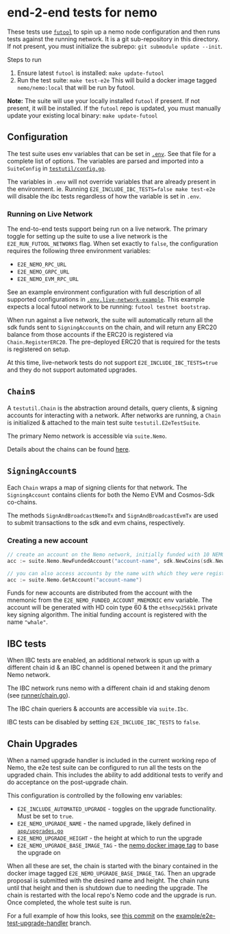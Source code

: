 # end-2-end tests for nemo

These tests use [`futool`](https://github.com/incubus-network/futool) to spin up a nemo node configuration
and then runs tests against the running network. It is a git sub-repository in this directory. If not
present, you must initialize the subrepo: `git submodule update --init`.

Steps to run
1. Ensure latest `futool` is installed: `make update-futool`
2. Run the test suite: `make test-e2e`
   This will build a docker image tagged `nemo/nemo:local` that will be run by futool.

**Note:** The suite will use your locally installed `futool` if present. If not present, it will be
installed. If the `futool` repo is updated, you must manually update your existing local binary: `make update-futool`

## Configuration

The test suite uses env variables that can be set in [`.env`](.env). See that file for a complete list
of options. The variables are parsed and imported into a `SuiteConfig` in [`testutil/config.go`](testutil/config.go).

The variables in `.env` will not override variables that are already present in the environment.
ie. Running `E2E_INCLUDE_IBC_TESTS=false make test-e2e` will disable the ibc tests regardless of how
the variable is set in `.env`.

### Running on Live Network

The end-to-end tests support being run on a live network. The primary toggle for setting up the suite to use a live network is the `E2E_RUN_FUTOOL_NETWORKS` flag. When set exactly to `false`, the configuration requires the following three environment variables:
* `E2E_NEMO_RPC_URL`
* `E2E_NEMO_GRPC_URL`
* `E2E_NEMO_EVM_RPC_URL`

See an example environment configuration with full description of all supported configurations in [`.env.live-network-example`](./.env.live-network-example). This example expects a local futool network to be running: `futool testnet bootstrap`.

When run against a live network, the suite will automatically return all the sdk funds sent to `SigningAccount`s on the chain, and will return any ERC20 balance from those accounts if the ERC20 is registered via `Chain.RegisterERC20`. The pre-deployed ERC20 that is required for the tests is registered on setup.

At this time, live-network tests do not support `E2E_INCLUDE_IBC_TESTS=true` and they do not support automated upgrades.

## `Chain`s

A `testutil.Chain` is the abstraction around details, query clients, & signing accounts for interacting with a
network. After networks are running, a `Chain` is initialized & attached to the main test suite `testutil.E2eTestSuite`.

The primary Nemo network is accessible via `suite.Nemo`.

Details about the chains can be found [here](runner/chain.go#L62-84).

## `SigningAccount`s

Each `Chain` wraps a map of signing clients for that network. The `SigningAccount` contains clients
for both the Nemo EVM and Cosmos-Sdk co-chains.

The methods `SignAndBroadcastNemoTx` and `SignAndBroadcastEvmTx` are used to submit transactions to
the sdk and evm chains, respectively.

### Creating a new account
```go
// create an account on the Nemo network, initially funded with 10 NEMO
acc := suite.Nemo.NewFundedAccount("account-name", sdk.NewCoins(sdk.NewCoin("unemo", 10e6)))

// you can also access accounts by the name with which they were registered to the suite
acc := suite.Nemo.GetAccount("account-name")
```

Funds for new accounts are distributed from the account with the mnemonic from the `E2E_NEMO_FUNDED_ACCOUNT_MNEMONIC`
env variable. The account will be generated with HD coin type 60 & the `ethsecp256k1` private key signing algorithm.
The initial funding account is registered with the name `"whale"`.

## IBC tests

When IBC tests are enabled, an additional network is spun up with a different chain id & an IBC channel is
opened between it and the primary Nemo network.

The IBC network runs nemo with a different chain id and staking denom (see [runner/chain.go](runner/chain.go)).

The IBC chain queriers & accounts are accessible via `suite.Ibc`.

IBC tests can be disabled by setting `E2E_INCLUDE_IBC_TESTS` to `false`.

## Chain Upgrades

When a named upgrade handler is included in the current working repo of Nemo, the e2e test suite can
be configured to run all the tests on the upgraded chain. This includes the ability to add additional
tests to verify and do acceptance on the post-upgrade chain.

This configuration is controlled by the following env variables:
* `E2E_INCLUDE_AUTOMATED_UPGRADE` - toggles on the upgrade functionality. Must be set to `true`.
* `E2E_NEMO_UPGRADE_NAME` - the named upgrade, likely defined in [`app/upgrades.go`](../../app/upgrades.go)
* `E2E_NEMO_UPGRADE_HEIGHT` - the height at which to run the upgrade
* `E2E_NEMO_UPGRADE_BASE_IMAGE_TAG` - the [nemo docker image tag](https://hub.docker.com/r/nemo/nemo/tags) to base the upgrade on

When all these are set, the chain is started with the binary contained in the docker image tagged
`E2E_NEMO_UPGRADE_BASE_IMAGE_TAG`. Then an upgrade proposal is submitted with the desired name and
height. The chain runs until that height and then is shutdown due to needing the upgrade. The chain
is restarted with the local repo's Nemo code and the upgrade is run. Once completed, the whole test
suite is run.

For a full example of how this looks, see [this commit](https://github.com/Incubus-Network/nemo/commit/5da48c892f0a5837141fc7de88632c7c68fff4ae)
on the [example/e2e-test-upgrade-handler](https://github.com/Incubus-Network/nemo/tree/example/e2e-test-upgrade-handler) branch.
